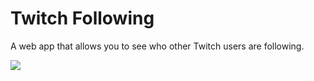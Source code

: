 # Twitch Following
A web app that allows you to see who other Twitch users are following.

![](https://i.imgur.com/HHLe40q.png)
